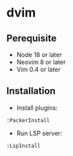 # dvim

## Perequisite
- Node 18 or later
- Neovim 8 or later
- Vim 0.4 or later

## Installation
- Install plugins:
```
:PackerInstall
```

- Run LSP server:
```
:LspInstall
```

